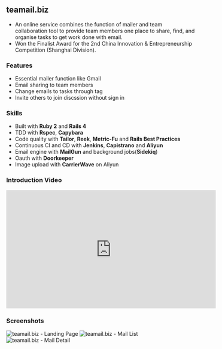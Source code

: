 ## teamail.biz

* An online service combines the function of mailer and team collaboration tool to provide team members one place to share, find, and organise tasks to get work done with email.
* Won the Finalist Award for the 2nd China Innovation & Entrepreneurship Competition (Shanghai Division).

### Features

* Essential mailer function like Gmail
* Email sharing to team members
* Change emails to tasks through tag
* Invite others to join discssion without sign in

### Skills

* Built with **Ruby 2** and **Rails 4**
* TDD with **Rspec**, **Capybara**
* Code quality with **Tailor**, **Reek**, **Metric-Fu** and **Rails Best Practices**
* Continuous CI and CD with **Jenkins**, **Capistrano** and **Aliyun**
* Email engine with **MailGun** and background jobs(**Sidekiq**)
* Oauth with **Doorkeeper**
* Image upload with **CarrierWave** on Aliyun

### Introduction Video

<iframe width="560" height="315" src="https://www.youtube.com/embed/n0IT4WEU0n0" frameborder="0" allowfullscreen></iframe>

### Screenshots

![teamail.biz - Landing Page](https://cloud.githubusercontent.com/assets/3312817/13543929/dfedd47e-e224-11e5-85ad-32b67cc97fd7.png)
![teamail.biz - Mail List](https://cloud.githubusercontent.com/assets/3312817/13543936/f4eeb7c6-e224-11e5-8100-a43424deddd0.png)
![teamail.biz - Mail Detail](https://cloud.githubusercontent.com/assets/3312817/13543940/0762d0cc-e225-11e5-8ef5-386e894cf85c.png)

